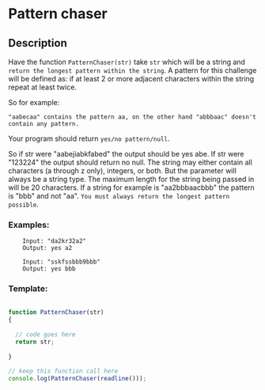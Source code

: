 # Pattern chaser

## Description
Have the function `PatternChaser(str)` take `str` which will be a string and `return the longest pattern within the string`. A pattern for this challenge will be defined as: if at least 2 or more adjacent characters within the string repeat at least twice. 

So for example:
```
"aabecaa" contains the pattern aa, on the other hand "abbbaac" doesn't contain any pattern. 
```
Your program should return `yes/no pattern/null`.

So if str were "aabejiabkfabed" the output should be yes abe. If str were "123224" the output should return no null. The string may either contain all characters (a through z only), integers, or both. But the parameter will always be a string type. The maximum length for the string being passed in will be 20 characters. If a string for example is "aa2bbbaacbbb" the pattern is "bbb" and not "aa". `You must always return the longest pattern possible`.

### Examples:
```
    Input: "da2kr32a2"
    Output: yes a2
    
    Input: "sskfssbbb9bbb"
    Output: yes bbb
```

### Template:

```javascript
 
function PatternChaser(str) 
{ 
 
  // code goes here  
  return str; 
 
}
   
// keep this function call here 
console.log(PatternChaser(readline()));
```



